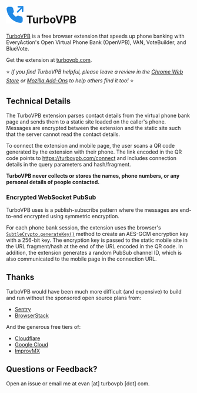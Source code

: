 # ![TurboVPB Logo](./extension/public/phone-outgoing-blue.svg) TurboVPB

[TurboVPB](https://turbovpb.com) is a free browser extension that speeds up phone banking with EveryAction's Open Virtual Phone Bank (OpenVPB), VAN, VoteBuilder, and BlueVote.

Get the extension at [turbovpb.com](https://turbovpb.com).

:star: _If you find TurboVPB helpful, please leave a review in the [Chrome Web Store](https://chrome.google.com/webstore/detail/turbovpb/deekoplmjnhcnbkpojidakdbllmdhekh) or [Mozilla Add-Ons](https://addons.mozilla.org/en-US/firefox/addon/turbovpb/) to help others find it too!_ :star:

## Technical Details

The TurboVPB extension parses contact details from the virtual phone bank page and sends them to a static site loaded on the caller's phone. Messages are encrypted between the extension and the static site such that the server cannot read the contact details.

To connect the extension and mobile page, the user scans a QR code generated by the extension with their phone.
The link encoded in the QR code points to https://turbovpb.com/connect and includes connection details in the query parameters and hash/fragment.

**TurboVPB never collects or stores the names, phone numbers, or any personal details of people contacted.**

### Encrypted WebSocket PubSub

TurboVPB uses is a publish-subscribe pattern where the messages are end-to-end encrypted using symmetric encryption.

For each phone bank session, the extension uses the browser's [`SubtleCrypto.generateKey()`](https://developer.mozilla.org/en-US/docs/Web/API/SubtleCrypto/generateKey) method to create an AES-GCM encryption key with a 256-bit key.
The encryption key is passed to the static mobile site in the URL fragment/hash at the end of the URL encoded in the QR code.
In addition, the extension generates a random PubSub channel ID, which is also communicated to the mobile page in the connection URL.

## Thanks

TurboVPB would have been much more difficult (and expensive) to build and run without the sponsored open source plans from:

- [Sentry](https://sentry.io)
- [BrowserStack](https://browserstack.com)

And the generous free tiers of:

- [Cloudflare](https://cloudflare.com)
- [Google Cloud](https://cloud.google.com)
- [ImprovMX](https://improvmx.com)

## Questions or Feedback?

Open an issue or email me at evan [at] turbovpb [dot] com.
